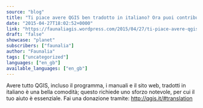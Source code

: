 ```yaml
---
source: "blog"
title: "Ti piace avere QGIS ben tradotto in italiano? Ora puoi contribuire"
date: "2015-04-27T18:02:52+0000"
link: "https://faunaliagis.wordpress.com/2015/04/27/ti-piace-avere-qgis-ben-tradotto-in-italiano-ora-puoi-contribuire/"
draft: "false"
showcase: "planet"
subscribers: ["faunalia"]
author: "Faunalia"
tags: ["uncategorized"]
languages: ["en_gb"]
available_languages: ["en_gb"]
---
```


Avere tutto QGIS, incluso il programma, i manuali e il sito web, tradotti in italiano è una bella comodità; questo richiede uno sforzo notevole, per cui il tuo aiuto è essenziale. Fai una donazione tramite: http://qgis.it/#translation

